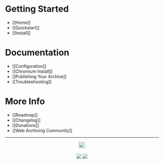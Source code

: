 # Getting Started

 - [[Home]]
 - [[Quickstart]]
 - [[Install]]

# Documentation

 - [[Configuration]]
 - [[Chromium Install]]
 - [[Publishing Your Archive]]
 - [[Troubleshooting]]

# More Info

 - [[Roadmap]]
 - [[Changelog]]
 - [[Donations]]
 - [[Web Archiving Community]]

---

<p align="center">
  <a href="https://archivebox.io"><img src="https://nicksweeting.com/images/archive.png" height="22px"/></a><br/><br/>
  <a href="https://twitter.com/thesquashSH"><img src="https://img.shields.io/twitter/url/http/shields.io.svg?style=social"/></a>
  <a href="https://www.patreon.com/theSquashSH"><img src="https://img.shields.io/badge/Donate-Patreon-%23DD5D76.svg"/></a>
</p>
